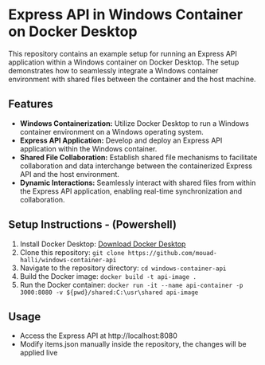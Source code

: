 # Express API in Windows Container on Docker Desktop

This repository contains an example setup for running an Express API application within a Windows container on Docker Desktop. The setup demonstrates how to seamlessly integrate a Windows container environment with shared files between the container and the host machine.

## Features

 - **Windows Containerization:** Utilize Docker Desktop to run a Windows container environment on a Windows operating system.
 - **Express API Application:** Develop and deploy an Express API application within the Windows container.
 - **Shared File Collaboration:** Establish shared file mechanisms to facilitate collaboration and data interchange between the containerized Express API and the host environment.
 - **Dynamic Interactions:** Seamlessly interact with shared files from within the Express API application, enabling real-time synchronization and collaboration.

## Setup Instructions - (Powershell)

1. Install Docker Desktop: [Download Docker Desktop](https://www.docker.com/products/docker-desktop/)
2. Clone this repository: `git clone https://github.com/mouad-halli/windows-container-api`
3. Navigate to the repository directory: `cd windows-container-api`
5. Build the Docker image: `docker build -t api-image .`
6. Run the Docker container: `docker run -it --name api-container -p 3000:8080 -v ${pwd}/shared:C:\usr\shared api-image`

## Usage

 - Access the Express API at http://localhost:8080
 - Modify items.json manually inside the repository, the changes will be applied live
